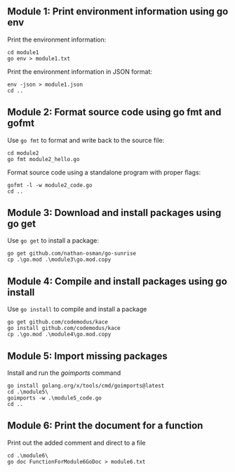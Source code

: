 ## Module 1: Print environment information using go env

Print the environment information:
```
cd module1
go env > module1.txt
```

Print the environment information in JSON format:
```
env -json > module1.json  
cd ..
```

## Module 2: Format source code using go fmt and gofmt

Use `go fmt` to format and write back to the source file:
```
cd module2
go fmt module2_hello.go
```

Format source code using a standalone program with proper flags:
```
gofmt -l -w module2_code.go
cd ..
```

## Module 3: Download and install packages using go get

Use `go get` to install a package:
```
go get github.com/nathan-osman/go-sunrise
cp .\go.mod .\module3\go.mod.copy
```

## Module 4: Compile and install packages using go install

Use `go install` to compile and install a package
```
go get github.com/codemodus/kace 
go install github.com/codemodus/kace
cp .\go.mod .\module4\go.mod.copy
```

## Module 5: Import missing packages

Install and run the *goimports* command
```
go install golang.org/x/tools/cmd/goimports@latest
cd .\module5\
goimports -w .\module5_code.go
cd ..

```

## Module 6: Print the document for a function

Print out the added comment and direct to a file
```
cd .\module6\
go doc FunctionForModule6GoDoc > module6.txt
```
